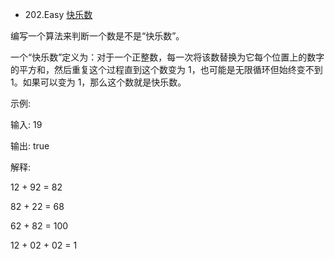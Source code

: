 - 202.Easy  [快乐数](https://leetcode-cn.com/problems/happy-number/)

编写一个算法来判断一个数是不是“快乐数”。

一个“快乐数”定义为：对于一个正整数，每一次将该数替换为它每个位置上的数字的平方和，然后重复这个过程直到这个数变为 1，也可能是无限循环但始终变不到 1。如果可以变为 1，那么这个数就是快乐数。

示例: 

输入: 19

输出: true

解释: 

12 + 92 = 82

82 + 22 = 68

62 + 82 = 100

12 + 02 + 02 = 1

```C++

```
